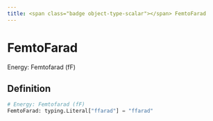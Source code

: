 ```yaml
---
title: <span class="badge object-type-scalar"></span> FemtoFarad
---
```

# <span class="badge object-type-scalar"></span> FemtoFarad

Energy: Femtofarad (fF)

## Definition

```python
# Energy: Femtofarad (fF)
FemtoFarad: typing.Literal["ffarad"] = "ffarad"
```
